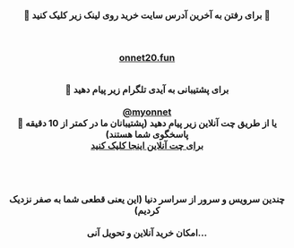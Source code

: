 <div> <center> <h3> <b> 
 
🔴 برای رفتن به آخرین آدرس سایت خرید روی لینک زیر کلیک کنید 🚀

<br><br>
<a target="_blank" href="https://onnet20.fun/">onnet20.fun </a>
<br><br>

🔵 برای پشتیبانی به آیدی تلگرام زیر پیام دهید
 <br> <br>
<a href="https://t.me/myonnet"  target="_blank">@myonnet</a>
<br>
🔵 یا از طریق چت آنلاین زیر پیام دهید (پشتیبانان ما در کمتر از 10 دقیقه پاسخگوی شما هستند) 
<br>
<a target="_blank" href="[https://onnet20.fun/](https://go.crisp.chat/chat/embed/?website_id=94c4d098-4163-4c72-82f6-fa03097f1dab)">برای چت آنلاین اینجا کلیک کنید </a>
<br> <br> <br> <br> 

چندین سرویس و سرور از سراسر دنیا (این یعنی قطعی شما به صفر نزدیک کردیم)
<br><br>
امکان خرید آنلاین و تحویل آنی...
</b>  </h3> </center>
</div>
